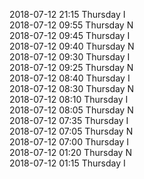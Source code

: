 2018-07-12 21:15 Thursday  I  
2018-07-12 09:55 Thursday  N  
2018-07-12 09:45 Thursday  I  
2018-07-12 09:40 Thursday  N  
2018-07-12 09:30 Thursday  I  
2018-07-12 09:25 Thursday  N  
2018-07-12 08:40 Thursday  I  
2018-07-12 08:30 Thursday  N  
2018-07-12 08:10 Thursday  I  
2018-07-12 08:05 Thursday  N  
2018-07-12 07:35 Thursday  I  
2018-07-12 07:05 Thursday  N  
2018-07-12 07:00 Thursday  I  
2018-07-12 01:20 Thursday  N  
2018-07-12 01:15 Thursday  I  
